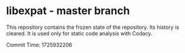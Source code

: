 # libexpat - master branch

This repository contains the frozen state of the repository.
Its history is cleared. It is used only for static code
analysis with Codacy.

Commit Time: 1725932206